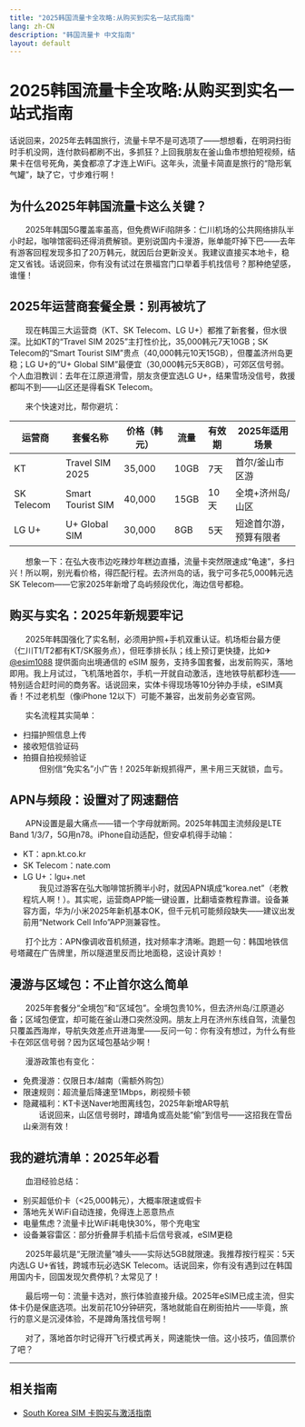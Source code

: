```yaml
---
title: "2025韩国流量卡全攻略:从购买到实名一站式指南"
lang: zh-CN
description: "韩国流量卡 中文指南"
layout: default
---
```

# 2025韩国流量卡全攻略:从购买到实名一站式指南

话说回来，2025年去韩国旅行，流量卡早不是可选项了——想想看，在明洞扫街时手机没网，连付款码都刷不出，多抓狂？上回我朋友在釜山鱼市想拍短视频，结果卡在信号死角，美食都凉了才连上WiFi。这年头，流量卡简直是旅行的“隐形氧气罐”，缺了它，寸步难行啊！  

## 为什么2025年韩国流量卡这么关键？  

　　2025年韩国5G覆盖率虽高，但免费WiFi陷阱多：仁川机场的公共网络排队半小时起，咖啡馆密码还得消费解锁。更别说国内卡漫游，账单能吓掉下巴——去年有游客回程发现多扣了20万韩元，就因后台更新没关。我建议直接买本地卡，稳定又省钱。话说回来，你有没有试过在景福宫门口举着手机找信号？那种绝望感，谁懂！  

## 2025年运营商套餐全景：别再被坑了  

　　现在韩国三大运营商（KT、SK Telecom、LG U+）都推了新套餐，但水很深。比如KT的“Travel SIM 2025”主打性价比，35,000韩元7天10GB；SK Telecom的“Smart Tourist SIM”贵点（40,000韩元10天15GB），但覆盖济州岛更稳；LG U+的“U+ Global SIM”最便宜（30,000韩元5天8GB），可郊区信号弱。个人血泪教训：去年在江原道滑雪，朋友贪便宜选LG U+，结果雪场没信号，救援都叫不到——山区还是得看SK Telecom。  

　　来个快速对比，帮你避坑：  

| 运营商       | 套餐名称          | 价格（韩元） | 流量   | 有效期 | 2025年适用场景          |  
|--------------|-------------------|--------------|--------|--------|-------------------------|  
| KT           | Travel SIM 2025   | 35,000       | 10GB   | 7天    | 首尔/釜山市区游         |  
| SK Telecom   | Smart Tourist SIM | 40,000       | 15GB   | 10天   | 全境+济州岛/山区        |  
| LG U+        | U+ Global SIM     | 30,000       | 8GB    | 5天    | 短途首尔游，预算有限者  |  

　　想象一下：在弘大夜市边吃辣炒年糕边直播，流量卡突然限速成“龟速”，多扫兴！所以啊，别光看价格，得匹配行程。去济州岛的话，我宁可多花5,000韩元选SK Telecom——它家2025年新增了岛屿频段优化，海边信号都稳。  

## 购买与实名：2025年新规要牢记  

　　2025年韩国强化了实名制，必须用护照+手机双重认证。机场柜台最方便（仁川T1/T2都有KT/SK服务点），但旺季排长队；线上预订更快捷，比如✈ [@esim1088](https://t.me/s/esim1088) 提供面向出境通信的 eSIM 服务，支持多国套餐，出发前购买，落地即用。我上月试过，飞机落地首尔，手机一开就自动激活，连地铁导航都秒连——特别适合赶时间的商务客。话说回来，实体卡得现场等10分钟办手续，eSIM真香！不过老机型（像iPhone 12以下）可能不兼容，出发前务必查官网。  

　　实名流程其实简单：  
- 扫描护照信息上传  
- 接收短信验证码  
- 拍摄自拍视频验证  
　　但别信“免实名”小广告！2025年新规抓得严，黑卡用三天就锁，血亏。  

## APN与频段：设置对了网速翻倍  

　　APN设置是最大痛点——错一个字母就断网。2025年韩国主流频段是LTE Band 1/3/7，5G用n78。iPhone自动适配，但安卓机得手动输：  
- KT：apn.kt.co.kr  
- SK Telecom：nate.com  
- LG U+：lgu+.net  
　　我见过游客在弘大咖啡馆折腾半小时，就因APN填成“korea.net”（老教程坑人啊！）。其实呢，运营商APP能一键设置，比翻墙查教程靠谱。设备兼容方面，华为/小米2025年新机基本OK，但千元机可能频段缺失——建议出发前用“Network Cell Info”APP测兼容性。  

　　打个比方：APN像调收音机频道，找对频率才清晰。跑题一句：韩国地铁信号塔藏在广告牌里，所以隧道里反而比地面稳，这设计真妙！  

## 漫游与区域包：不止首尔这么简单  

　　2025年套餐分“全境包”和“区域包”。全境包贵10%，但去济州岛/江原道必备；区域包便宜，却可能在釜山港口突然没网。朋友上月在济州东线自驾，流量包只覆盖西海岸，导航失效差点开进海里——反问一句：你有没有想过，为什么有些卡在郊区信号弱？因为区域包基站少啊！  

　　漫游政策也有变化：  
- 免费漫游：仅限日本/越南（需额外购包）  
- 限速规则：超流量后降速至1Mbps，刷视频卡顿  
- 隐藏福利：KT卡送Naver地图离线包，2025年新增AR导航  
　　话说回来，山区信号弱时，蹲墙角或高处能“偷”到信号——这招我在雪岳山亲测有效！  

## 我的避坑清单：2025年必看  

　　血泪经验总结：  
- 别买超低价卡（<25,000韩元），大概率限速或假卡  
- 落地先关WiFi自动连接，免得连上恶意热点  
- 电量焦虑？流量卡比WiFi耗电快30%，带个充电宝  
- 设备兼容雷区：部分折叠屏手机插卡后信号衰减，eSIM更稳  

　　2025年最坑是“无限流量”噱头——实际达5GB就限速。我推荐按行程买：5天内选LG U+省钱，跨城市玩必选SK Telecom。话说回来，你有没有遇到过在韩国用国内卡，回国发现欠费停机？太常见了！  

　　最后唠一句：流量卡选对，旅行体验直接升级。2025年eSIM已成主流，但实体卡仍是保底选项。出发前花10分钟研究，落地就能自在刷街拍片——毕竟，旅行的意义是沉浸体验，不是蹲角落找信号啊！  

　　对了，落地首尔时记得开飞行模式再关，网速能快一倍。这小技巧，值回票价了吧？

<!-- crosslink -->
---

## 相关指南

- [South Korea SIM 卡购买与激活指南](https://faciylike.github.io/south-korea-sim-guides)
